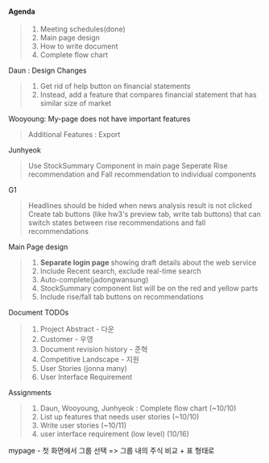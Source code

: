 #### Agenda
> 1. Meeting schedules(done)
> 2. Main page design
> 3. How to write document
> 4. Complete flow chart


Daun : Design Changes  
> 1. Get rid of help button on financial statements  
> 2. Instead, add a feature that compares financial statement that has similar size of market  

Wooyoung: My-page does not have important features  
> Additional Features : Export

Junhyeok
> Use StockSummary Component in main page
> Seperate Rise recommendation and Fall recommendation to individual components

G1
> Headlines should be hided when news analysis result is not clicked
> Create tab buttons (like hw3's preview tab, write tab buttons) that can switch states between rise recommendations and fall recommendations

Main Page design
> 1. **Separate login page** showing draft details about the web service
> 2. Include Recent search, exclude real-time search
> 3. Auto-complete(jadongwansung)
> 4. StockSummary component list will be on the red and yellow parts
> 5. Include rise/fall tab buttons on recommendations

Document TODOs
> 1. Project Abstract - 다운
> 2. Customer - 우영
> 3. Document revision history - 준혁
> 4. Competitive Landscape - 지원
> 5. User Stories (jonna many)
> 6. User Interface Requirement

Assignments
> 1. Daun, Wooyoung, Junhyeok : Complete flow chart (~10/10)
> 2. List up features that needs user stories (~10/10)
> 3. Write user stories (~10/11)
> 4. user interface requirement (low level) (10/16)








mypage - 첫 화면에서 그룹 선택 => 그룹 내의 주식 비교 + 표 형태로







